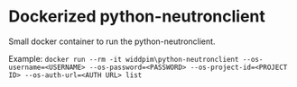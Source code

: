 Dockerized python-neutronclient
============================

Small docker container to run the python-neutronclient.

Example: `docker run --rm -it widdpim\python-neutronclient --os-username=<USERNAME> --os-password=<PASSWORD> --os-project-id=<PROJECT ID> --os-auth-url=<AUTH URL> list`

